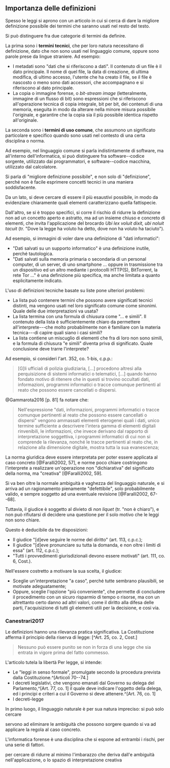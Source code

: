 ## Importanza delle definizioni

Spesso le leggi si aprono con un articolo in cui si cerca di dare la migliore definizione possibile dei termini che saranno usati nel resto del testo.

Si può distinguere fra due categorie di termini da definire.

La prima sono i **termini tecnici**, che per loro natura necessitano di definizione, dato che non sono usati nel linguaggio comune, oppure sono parole prese da lingue straniere.
Ad esempio:

- I metadati sono "dati che si riferiscono a dati". Il contenuto di un file è il dato principale. Il nome di quel file, la data di creazione, di ultima modifica, di ultimo accesso, l'utente che ha creato il file, se il file è nascosto o meno sono dati accessori, che accompagnano e si riferiscono al dato principale.
- La copia o immagine forense, o *bit-stream image* (letteralmente, immagine di un flusso di bit) sono espressioni che si riferiscono all'operazione tecnica di copia integrale, bit per bit, dei contenuti di una memoria, eseguita in modo da alterare nella minore misura possibile l'originale, e garantire che la copia sia il più possibile identica rispetto all'originale.

La seconda sono i **termini di uso comune**, che assumono un significato particolare e specifico quando sono usati nel contesto di una certa disciplina o norma.

Ad esempio, nel linguaggio comune si parla indistintamente di software, ma all'interno dell'informatica, si può distinguere fra software--codice sorgente, utilizzato dai programmatori, e software--codice macchina, utilizzato dal calcolatore.

Si parla di "migliore definizione possibile", e non solo di "definizione", perché non è facile esprimere concetti tecnici in una maniera soddisfacente.

Da un lato, si deve cercare di essere il più esaustivi possibile, in modo da evidenziare chiaramente quali elementi caratterizzano quella fattispecie.

Dall'altro, se si è troppo specifici, si corre il rischio di ridurre la definizione non ad un concetto aperto e astratto, ma ad un insieme chiuso e concreto di elementi, che invita l'applicazione del brocardo *Ubi lex voluit dixit, ubi noluit tacuit* (tr. "Dove la legge ha voluto ha detto, dove non ha voluto ha taciuto").

Ad esempio, si immagini di voler dare una definizione di "dati informatici":

- "Dati salvati su un supporto informatico" è una definizione inutile, perché tautologica.
- "Dati salvati sulla memoria primaria o secondaria di un personal computer, di un server, di uno smartphone &hellip; oppure in trasmissione tra un dispositivo ed un altro mediante i protocolli HTTP(S), BitTorrent, la rete Tor &hellip;" è una definizione più specifica, ma anche limitata a quanto esplicitamente indicato.

L'uso di definizioni tecniche basate su liste pone ulteriori problemi:

- La lista può contenere termini che possono avere significati tecnici distinti, ma vengono usati nel loro significato comune come sinonimi. Quale delle due interpretazioni va usata?
- La lista termina con una formula di chiusura come "&hellip; e simili". Il contenuto della lista è sufficientemente chiaro da permettere all'interprete---che molto probabilmente non è familiare con la materia tecnica---di capire quali siano i casi simili?
- La lista contiene un miscuglio di elementi che fra di loro non sono simili, e la formula di chiusura "e simili" diventa priva di significato. Quale conclusione deve trarre l'interprete?

Ad esempio, si consideri l'art. 352, co. 1-bis, c.p.p.:

> [G]li ufficiali di polizia giudiziaria, [&hellip;] procedono altresì alla perquisizione di sistemi informatici o telematici, [&hellip;] quando hanno fondato motivo di ritenere che in questi si trovino occultati dati, informazioni, programmi informatici o tracce comunque pertinenti al reato che possono essere cancellati o dispersi.

@Gammarota2016 [p. 81] fa notare che:

> Nell'espressione "dati, informazioni, programmi informatici o tracce comunque pertinenti al reato che possono essere cancellati o dispersi" vengono ammassati elementi eterogenei quali i dati, unico termine sufficiente a descrivere l'intera gamma di elementi digitali rinvenibili, le informazioni, che invece derivano dal rapporto di interpretazione soggettiva, i programmi informatici di cui non si comprende la rilevanza, nonché le tracce pertinenti al reato che, in relazione alla dimensione digitale, mostra tutta la sua evanescenza;

La norma giuridica deve essere interpretata per poter essere applicata al caso concreto [@Faralli2002, 57], e norme poco chiare costringono l'interprete a realizzare un'operazione non "dichiarativa" del significato della norma, ma "creativa" [@Faralli2002, 59].

Si va ben oltre la normale ambiguità e vaghezza del linguaggio naturale, e si arriva ad un ragionamento pienamente "defettibile", solo probabilmente valido, e sempre soggetto ad una eventuale revisione [@Faralli2002, 67--68].

Tuttavia, il giudice è soggetto al divieto di *non liquet* (tr. "non è chiaro"), e non può rifiutarsi di decidere una questione per il solo motivo che le leggi non sono chiare.

Questo è deducibile da tre disposizioni:

- Il giudice "[d]eve seguire le norme del diritto" (art. 113, c.p.c.);
- Il giudice "[d]eve pronunciare su tutta la domanda, e non oltre i limiti di essa" (art. 112, c.p.c.);
- "Tutti i provvedimenti giurisdizionali devono essere motivati" (art. 111, co. 6, Cost.).

Nell'essere costretto a motivare la sua scelta, il giudice:

- Sceglie un'interpretazione "a caso", perché tutte sembrano plausibili, se motivate adeguatamente;
- Oppure, sceglie l'opzione "più conveniente", che permette di concludere il procedimento con un sicuro risparmio di tempo o risorse, ma con un altrettanto certo danno ad altri valori, come il diritto alla difesa delle parti, l'acquisizione di tutti gli elementi utili per la decisione, e cosi via.

<!-- TODO
- differenza fra information science/computer science in inglese

- fonti su ProQuest:
  - https://www.proquest.com/docview/1301245471/fulltextPDF/E77F439D34842E1PQ/1?accountid=9652
  - https://www.proquest.com/docview/195307350/43FBF6957D14713PQ/2?accountid=9652
  - https://www.proquest.com/docview/197238093/fulltextPDF/7E64339FF8FC4500PQ/1?accountid=9652
  - https://www.proquest.com/docview/216718724/AF041DAB72FF47D1PQ/5?accountid=9652
- "dato digitale", e "prova informatica"
- rischi di interpretazione liberale delle norme: stampa di file con firma del notaio (v. Gammarota) (procedura che assicura la conformità dell'originale), sequestro dell'intero dispositivo senza restituirlo (immodificabilità), art. 354
- mezzo di rappresentazione: più livelli (supporto, filesystem e relativi metadati, file)
- come la prova scientifica entra nel processo: perito e consulenti
- rilevanza pratica delle definizioni: norme in bianco, Canestrari2017, 120 ss.
- informatica forense come disciplina altamente tecnica, servono definizioni precise
- nascita del termine informatica, Bolognesi1999

Riferimenti:

- introduzione del processo telematico: https://trasformazionedigitale.bit4id.com/e-government/processo-telematico-italia/
-->

### Canestrari2017

Le definizioni hanno una rilevanza pratica significativa.
La Costituzione afferma il principio della riserva di legge:
[^Art. 25, co. 2, Cost.]

> Nessuno può essere punito se non in forza di una legge che sia entrata in vigore prima del fatto commesso.

L'articolo tutela la libertà 
Per legge, si intende:

- Le "leggi in senso formale", promulgate secondo la procedura prevista dalla Costituzione.^[Articoli 70--74.]
- I decreti legislativi, che vengono emanati dal Governo su delega del Parlamento,^[Art. 77, co. 1]
il quale deve indicare l'oggetto della delega, ed i principi e criteri a cui il Governo si deve attenere.^[Art. 76, co. 1]
- I decreti-legge

In primo luogo, il linguaggio naturale è per sua natura impreciso: si può solo cercare 

servono ad eliminare le ambiguità che possono sorgere quando si va ad applicare la regola al caso concreto.

L'informatica forense è una disciplina che si espone ad entrambi i rischi, per una serie di fattori.

per cercare di ridurre al minimo l'imbarazzo che deriva dall'e ambiguità nell'applicazione, o lo spazio di interpretazione creativa




